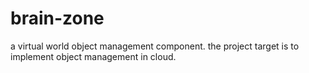 # brain-zone
a virtual world object management component.
the project target is to implement object management in cloud.
